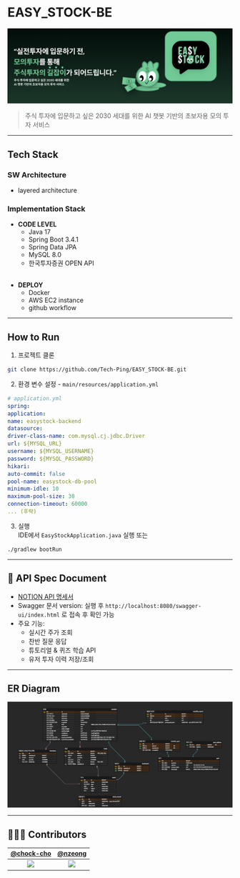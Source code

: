 # EASY_STOCK-BE
<p align="center">
  <img src="./images/overview.png" alt="EASY STOCK 메인 이미지" width="800"/>
</p>

> 주식 투자에 입문하고 싶은 2030 세대를 위한 AI 챗봇 기반의 초보자용 모의 투자 서비스


---

##  Tech Stack

### SW Architecture 
* layered architecture

### Implementation Stack
* **CODE LEVEL** 
  - Java 17
  - Spring Boot 3.4.1
  - Spring Data JPA
  - MySQL 8.0
  - 한국투자증권 OPEN API
  <br>
- **DEPLOY**
  - Docker 
  - AWS EC2 instance
  - github workflow

---

## How to Run

1. 프로젝트 클론
```bash
git clone https://github.com/Tech-Ping/EASY_STOCK-BE.git
```

2. 환경 변수 설정 - `main/resources/application.yml`

```yaml
# application.yml
spring:
application:
name: easystock-backend
datasource:
driver-class-name: com.mysql.cj.jdbc.Driver
url: ${MYSQL_URL}
username: ${MYSQL_USERNAME}
password: ${MYSQL_PASSWORD}
hikari:
auto-commit: false
pool-name: easystock-db-pool
minimum-idle: 10
maximum-pool-size: 30
connection-timeout: 60000
... (후략)
```

3. 실행  
   IDE에서 `EasyStockApplication.java` 실행 또는

```bash
./gradlew bootRun
```

---


## 📁 API Spec Document

- [NOTION API 명세서](https://polyester-mollusk-e44.notion.site/API-17384444491a80e5901ecb66c4a2b79d?pvs=74)
- Swagger 문서 version: 실행 후 `http://localhost:8080/swagger-ui/index.html` 로 접속 후 확인 가능
- 주요 기능:
    - 실시간 주가 조회
    - 찬반 질문 응답
    - 튜토리얼 & 퀴즈 학습 API
    - 유저 투자 이력 저장/조회

---


## ER Diagram
<p align="center">
  <img src="./images/erd.png" alt="EASY STOCK 메인 이미지" width="800"/>
</p>


---


## 👩🏻‍💻 Contributors
<div>

|                  [@chock-cho](https://github.com/chock-cho)                  |                     [@nzeong](https://github.com/nzeong)                      |
|:----------------------------------------------------------------------------:|:-----------------------------------------------------------------------------:|
| <img width="300" src="https://avatars.githubusercontent.com/u/113707388?v=4"> | <img width="300" src="https://avatars.githubusercontent.com/u/121355994?v=4"> |

</div>
